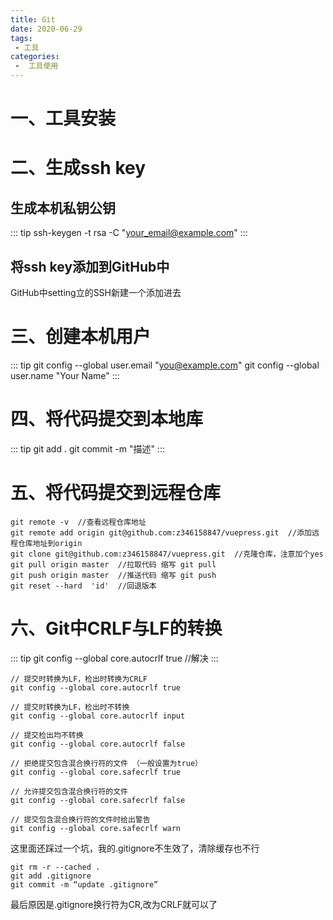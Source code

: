 ```yaml
---
title: Git
date: 2020-06-29
tags:
 - 工具
categories:
 -  工具使用
---
```


# 一、工具安装


# 二、生成ssh key

## 生成本机私钥公钥
::: tip
ssh-keygen -t rsa -C "your_email@example.com"
:::
## 将ssh key添加到GitHub中
GitHub中setting立的SSH新建一个添加进去

# 三、创建本机用户
::: tip
git config --global user.email "you@example.com"
git config --global user.name "Your Name"
:::

# 四、将代码提交到本地库

::: tip
git add .
git commit -m "描述"
:::

# 五、将代码提交到远程仓库

```
git remote -v  //查看远程仓库地址
git remote add origin git@github.com:z346158847/vuepress.git  //添加远程仓库地址到origin
git clone git@github.com:z346158847/vuepress.git  //克隆仓库，注意加个yes 
git pull origin master  //拉取代码 缩写 git pull
git push origin master  //推送代码 缩写 git push
git reset --hard  'id'  //回退版本
```


# 六、Git中CRLF与LF的转换
::: tip
git config --global core.autocrlf true   //解决
:::
```
// 提交时转换为LF，检出时转换为CRLF
git config --global core.autocrlf true   

// 提交时转换为LF，检出时不转换
git config --global core.autocrlf input   

// 提交检出均不转换
git config --global core.autocrlf false
```

```
// 拒绝提交包含混合换行符的文件 （一般设置为true）
git config --global core.safecrlf true   

// 允许提交包含混合换行符的文件
git config --global core.safecrlf false   

// 提交包含混合换行符的文件时给出警告
git config --global core.safecrlf warn
```
这里面还踩过一个坑，我的.gitignore不生效了，清除缓存也不行
```
git rm -r --cached .
git add .gitignore
git commit -m “update .gitignore”
```
最后原因是.gitignore换行符为CR,改为CRLF就可以了